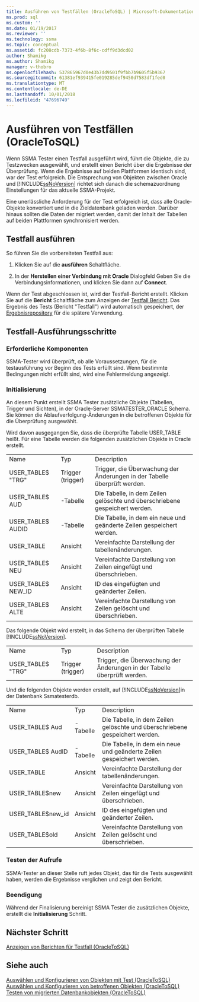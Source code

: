 ```yaml
---
title: Ausführen von Testfällen (OracleToSQL) | Microsoft-Dokumentation
ms.prod: sql
ms.custom: ''
ms.date: 01/19/2017
ms.reviewer: ''
ms.technology: ssma
ms.topic: conceptual
ms.assetid: fc208cdb-7373-4f6b-8f6c-cdff9d3dcd02
author: Shamikg
ms.author: Shamikg
manager: v-thobro
ms.openlocfilehash: 537865967d0e43b7dd9501f9fbb7b9605f5b9367
ms.sourcegitcommit: 61381ef939415fe019285def9450d7583df1fed0
ms.translationtype: MT
ms.contentlocale: de-DE
ms.lasthandoff: 10/01/2018
ms.locfileid: "47696749"
---
```

# <a name="running-test-cases-oracletosql"></a>Ausführen von Testfällen (OracleToSQL)
Wenn SSMA Tester einen Testfall ausgeführt wird, führt die Objekte, die zu Testzwecken ausgewählt, und erstellt einen Bericht über die Ergebnisse der Überprüfung. Wenn die Ergebnisse auf beiden Plattformen identisch sind, war der Test erfolgreich. Die Entsprechung von Objekten zwischen Oracle und [!INCLUDE[ssNoVersion](../../includes/ssnoversion-md.md)] richtet sich danach die schemazuordnung Einstellungen für das aktuelle SSMA-Projekt.  
  
Eine unerlässliche Anforderung für der Test erfolgreich ist, dass alle Oracle-Objekte konvertiert und in die Zieldatenbank geladen werden. Darüber hinaus sollten die Daten der migriert werden, damit der Inhalt der Tabellen auf beiden Plattformen synchronisiert werden.  
  
## <a name="run-test-case"></a>Testfall ausführen  
So führen Sie die vorbereiteten Testfall aus:  
  
1.  Klicken Sie auf die **ausführen** Schaltfläche.  
  
2.  In der **Herstellen einer Verbindung mit Oracle** Dialogfeld Geben Sie die Verbindungsinformationen, und klicken Sie dann auf **Connect**.  
  
Wenn der Test abgeschlossen ist, wird der Testfall-Bericht erstellt. Klicken Sie auf die **Bericht** Schaltfläche zum Anzeigen der [Testfall Bericht](viewing-test-case-reports-oracletosql.md). Das Ergebnis des Tests (Bericht "Testfall") wird automatisch gespeichert, der [Ergebnisrepository](using-test-repositories-oracletosql.md) für die spätere Verwendung.  
  
## <a name="test-case-execution-steps"></a>Testfall-Ausführungsschritte  
  
### <a name="prerequisites"></a>Erforderliche Komponenten  
SSMA-Tester wird überprüft, ob alle Voraussetzungen, für die testausführung vor Beginn des Tests erfüllt sind. Wenn bestimmte Bedingungen nicht erfüllt sind, wird eine Fehlermeldung angezeigt.  
  
### <a name="initialization"></a>Initialisierung  
An diesem Punkt erstellt SSMA Tester zusätzliche Objekte (Tabellen, Trigger und Sichten), in der Oracle-Server SSMATESTER_ORACLE Schema. Sie können die Ablaufverfolgung-Änderungen in die betroffenen Objekte für die Überprüfung ausgewählt.  
  
Wird davon ausgegangen Sie, dass die überprüfte Tabelle USER_TABLE heißt. Für eine Tabelle werden die folgenden zusätzlichen Objekte in Oracle erstellt.  
  
||||  
|-|-|-|  
|Name|Typ|Description|  
|USER_TABLE$ "TRG"|Trigger (trigger)|Trigger, die Überwachung der Änderungen in der Tabelle überprüft werden.|  
|USER_TABLE$ AUD|-Tabelle|Die Tabelle, in dem Zeilen gelöschte und überschriebene gespeichert werden.|  
|USER_TABLE$ AUDID|-Tabelle|Die Tabelle, in dem ein neue und geänderte Zeilen gespeichert werden.|  
|USER_TABLE|Ansicht|Vereinfachte Darstellung der tabellenänderungen.|  
|USER_TABLE$ NEU|Ansicht|Vereinfachte Darstellung von Zeilen eingefügt und überschrieben.|  
|USER_TABLE$ NEW_ID|Ansicht|ID des eingefügten und geänderter Zeilen.|  
|USER_TABLE$ ALTE|Ansicht|Vereinfachte Darstellung von Zeilen gelöscht und überschrieben.|  
  
Das folgende Objekt wird erstellt, in das Schema der überprüften Tabelle [!INCLUDE[ssNoVersion](../../includes/ssnoversion-md.md)].  
  
||||  
|-|-|-|  
|Name|Typ|Description|  
|USER_TABLE$ "TRG"|Trigger (trigger)|Trigger, die Überwachung der Änderungen in der Tabelle überprüft werden.|  
  
Und die folgenden Objekte werden erstellt, auf [!INCLUDE[ssNoVersion](../../includes/ssnoversion-md.md)]in der Datenbank Ssmatesterdb.  
  
||||  
|-|-|-|  
|Name|Typ|Description|  
|USER_TABLE$ Aud|-Tabelle|Die Tabelle, in dem Zeilen gelöschte und überschriebene gespeichert werden.|  
|USER_TABLE$ AudID|-Tabelle|Die Tabelle, in dem ein neue und geänderte Zeilen gespeichert werden.|  
|USER_TABLE|Ansicht|Vereinfachte Darstellung der tabellenänderungen.|  
|USER_TABLE$new|Ansicht|Vereinfachte Darstellung von Zeilen eingefügt und überschrieben.|  
|USER_TABLE$new_id|Ansicht|ID des eingefügten und geänderter Zeilen.|  
|USER_TABLE$old|Ansicht|Vereinfachte Darstellung von Zeilen gelöscht und überschrieben.|  
  
### <a name="test-object-calls"></a>Testen der Aufrufe  
SSMA-Tester an dieser Stelle ruft jedes Objekt, das für die Tests ausgewählt haben, werden die Ergebnisse verglichen und zeigt den Bericht.  
  
### <a name="finalization"></a>Beendigung  
Während der Finalisierung bereinigt SSMA Tester die zusätzlichen Objekte, erstellt die **Initialisierung** Schritt.  
  
## <a name="next-step"></a>Nächster Schritt  
[Anzeigen von Berichten für Testfall &#40;OracleToSQL&#41;](../../ssma/oracle/viewing-test-case-reports-oracletosql.md)  
  
## <a name="see-also"></a>Siehe auch  
[Auswählen und Konfigurieren von Objekten mit Test &#40;OracleToSQL&#41;](../../ssma/oracle/selecting-and-configuring-objects-to-test-oracletosql.md)  
[Auswählen und Konfigurieren von betroffenen Objekten &#40;OracleToSQL&#41;](../../ssma/oracle/selecting-and-configuring-affected-objects-oracletosql.md)  
[Testen von migrierten Datenbankobjekten &#40;OracleToSQL&#41;](../../ssma/oracle/testing-migrated-database-objects-oracletosql.md)  
  
